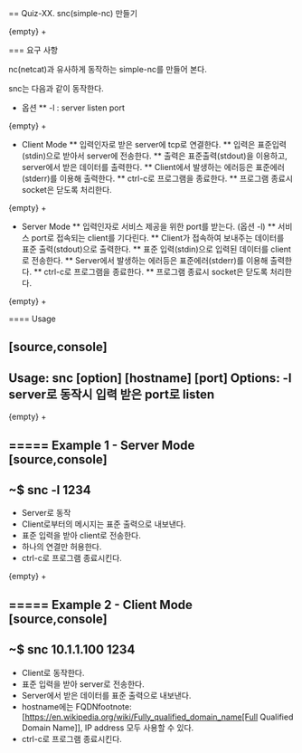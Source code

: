 == Quiz-XX. snc(simple-nc) 만들기

{empty} +

=== 요구 사항

nc(netcat)과 유사하게 동작하는 simple-nc를 만들어 본다.

snc는 다음과 같이 동작한다.

* 옵션
  ** -l : server listen port

{empty} +

* Client Mode
  ** 입력인자로 받은 server에 tcp로 연결한다.
  ** 입력은 표준입력(stdin)으로 받아서 server에 전송한다.
  ** 출력은 표준출력(stdout)을 이용하고, server에서 받은 데이터를 출력한다.
  ** Client에서 발생하는 에러등은 표준에러(stderr)를 이용해 출력한다.
  ** ctrl-c로 프로그램을 종료한다.
  ** 프로그램 종료시 socket은 닫도록 처리한다.

{empty} +

* Server Mode
  ** 입력인자로 서비스 제공을 위한 port를 받는다. (옵션 -l)
  ** 서비스 port로 접속되는 client를 기다린다.
  ** Client가 접속하여 보내주는 데이터를 표준 출력(stdout)으로 출력한다.
  ** 표준 입력(stdin)으로 입력된 데이터를 client로 전송한다.
  ** Server에서 발생하는 에러등은 표준에러(stderr)를 이용해 출력한다.
  ** ctrl-c로 프로그램을 종료한다.
  ** 프로그램 종료시 socket은 닫도록 처리한다.

{empty} +

==== Usage

[source,console]
----
Usage: snc [option] [hostname] [port]
Options:
-l     <port>     server로 동작시 입력 받은 port로 listen
----

{empty} +

===== Example 1 - Server Mode
[source,console]
----
~$ snc -l 1234
----
* Server로 동작
* Client로부터의 메시지는 표준 출력으로 내보낸다.
* 표준 입력을 받아 client로 전송한다.
* 하나의 연결만 허용한다.
* ctrl-c로 프로그램 종료시킨다.

{empty} +

===== Example 2 - Client Mode
[source,console]
----
~$ snc 10.1.1.100 1234
----
* Client로 동작한다.
* 표준 입력을 받아 server로 전송한다.
* Server에서 받은 데이터를 표준 출력으로 내보낸다.
* hostname에는 FQDNfootnote:[https://en.wikipedia.org/wiki/Fully_qualified_domain_name[Full Qualified Domain Name]], IP address 모두 사용할 수 있다.
* ctrl-c로 프로그램 종료시킨다.

